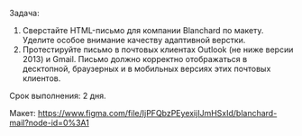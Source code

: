 Задача:
1. Сверстайте HTML-письмо для компании Blanchard по макету. Уделите особое внимание качеству адаптивной верстки.
2. Протестируйте письмо в почтовых клиентах Outlook (не ниже версии 2013) и Gmail. Письмо должно корректно отображаться в десктопной, браузерных и в мобильных версиях этих почтовых клиентов.

Срок выполнения: 2 дня.

Макет: https://www.figma.com/file/IjPFQbzPEyexijIJmHSxId/blanchard-mail?node-id=0%3A1
